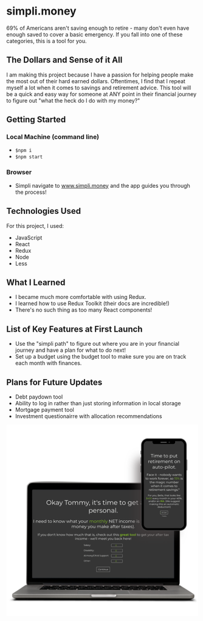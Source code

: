 # simpli.money

69% of Americans aren't saving enough to retire - many don't even have enough saved to cover a basic emergency. If you fall into one of these categories, this is a tool for you.

## The Dollars and Sense of it All

I am making this project because I have a passion for helping people make the most out of their hard earned dollars. Oftentimes, I find that I repeat myself a lot when it comes to savings and retirement advice. This tool will be a quick and easy way for someone at ANY point in their financial journey to figure out "what the heck do I do with my money?"

## Getting Started
### Local Machine (command line)
- <code>$npm i</code>
- <code>$npm start</code>

### Browser 
- Simpli navigate to www.simpli.money and the app guides you through the process!

## Technologies Used

For this project, I used: 
- JavaScript
- React
- Redux
- Node
- Less

## What I Learned
- I became much more comfortable with using Redux.
- I learned how to use Redux Toolkit (their docs are incredible!)
- There's no such thing as too many React components!

## List of Key Features at First Launch</h2>
- Use the "simpli path" to figure out where you are in your financial journey and have a plan for what to do next!
- Set up a budget using the budget tool to make sure you are on track each month with finances.

## Plans for Future Updates
- Debt paydown tool
- Ability to log in rather than just storing information in local storage
- Mortgage payment tool
- Investment questionairre with allocation recommendations

![Alt text](public/simpli_money.png "Screenshot")
